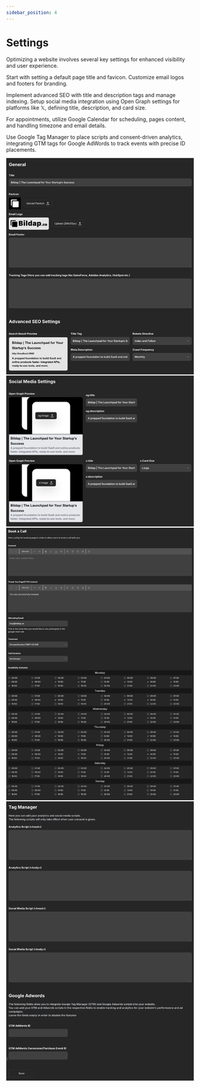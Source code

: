 ```yaml
---
sidebar_position: 4
---
```


# Settings

Optimizing a website involves several key settings for enhanced visibility and user experience.&#x20;

Start with setting a default page title and favicon. Customize email logos and footers for branding.&#x20;

Implement advanced SEO with title and description tags and manage indexing. Setup social media integration using Open Graph settings for platforms like 𝕏, defining title, description, and card size.

For appointments, utilize Google Calendar for scheduling, pages content, and handling timezone and email details.&#x20;

Use Google Tag Manager to place scripts and consent-driven analytics, integrating GTM tags for Google AdWords to track events with precise ID placements.

![](</assets/image (9).png>)
![](</assets/image (10).png>)
![](</assets/image (11).png>)
![](</assets/image (12).png>)
